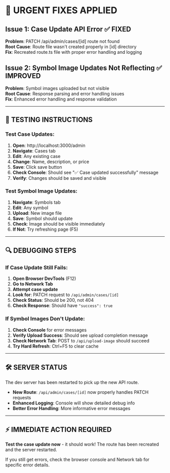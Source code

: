# 🚨 URGENT FIXES APPLIED

## Issue 1: Case Update API Error ✅ FIXED

**Problem**: PATCH /api/admin/cases/[id] route not found  
**Root Cause**: Route file wasn't created properly in [id] directory  
**Fix**: Recreated route.ts file with proper error handling and logging

## Issue 2: Symbol Image Updates Not Reflecting ✅ IMPROVED

**Problem**: Symbol images uploaded but not visible  
**Root Cause**: Response parsing and error handling issues  
**Fix**: Enhanced error handling and response validation

---

## 🧪 TESTING INSTRUCTIONS

### Test Case Updates:
1. **Open**: http://localhost:3000/admin  
2. **Navigate**: Cases tab  
3. **Edit**: Any existing case  
4. **Change**: Name, description, or price  
5. **Save**: Click save button  
6. **Check Console**: Should see "✅ Case updated successfully" message  
7. **Verify**: Changes should be saved and visible

### Test Symbol Image Updates:
1. **Navigate**: Symbols tab  
2. **Edit**: Any symbol  
3. **Upload**: New image file  
4. **Save**: Symbol should update  
5. **Check**: Image should be visible immediately  
6. **If Not**: Try refreshing page (F5)

---

## 🔍 DEBUGGING STEPS

### If Case Update Still Fails:
1. **Open Browser DevTools** (F12)
2. **Go to Network Tab**
3. **Attempt case update**
4. **Look for**: PATCH request to `/api/admin/cases/[id]`
5. **Check Status**: Should be 200, not 404
6. **Check Response**: Should have `"success": true`

### If Symbol Images Don't Update:
1. **Check Console** for error messages
2. **Verify Upload Success**: Should see upload completion message
3. **Check Network Tab**: POST to `/api/upload-image` should succeed
4. **Try Hard Refresh**: Ctrl+F5 to clear cache

---

## 🛠️ SERVER STATUS

The dev server has been restarted to pick up the new API route.  
- **New Route**: `/api/admin/cases/[id]` now properly handles PATCH requests
- **Enhanced Logging**: Console will show detailed debug info
- **Better Error Handling**: More informative error messages

---

## ⚡ IMMEDIATE ACTION REQUIRED

**Test the case update now** - it should work! The route has been recreated and the server restarted.

If you still get errors, check the browser console and Network tab for specific error details.